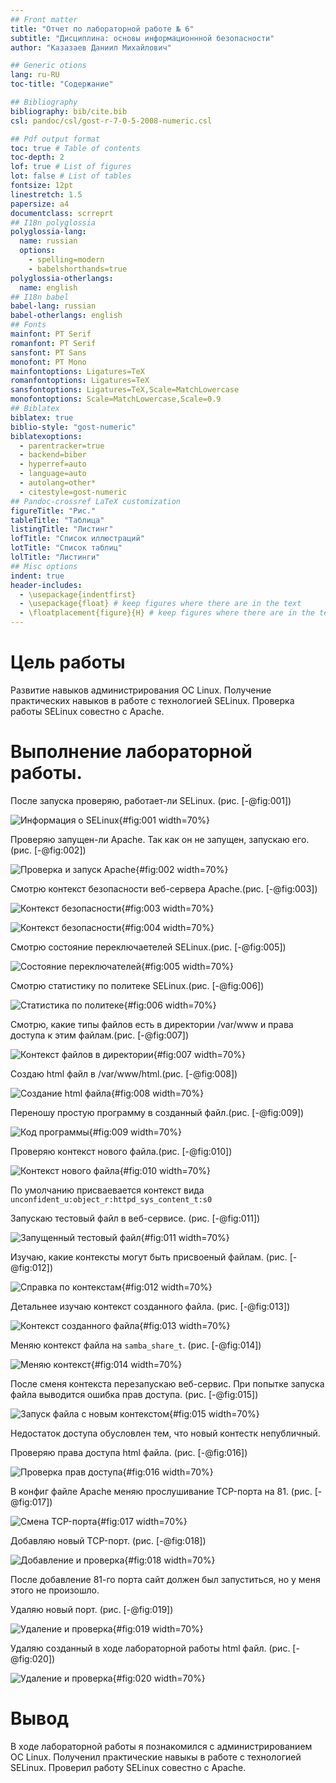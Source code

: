 ```yaml
---
## Front matter
title: "Отчет по лабораторной работе № 6"
subtitle: "Дисциплина: основы информационнной безопасности"
author: "Казазаев Даниил Михайлович"

## Generic otions
lang: ru-RU
toc-title: "Содержание"

## Bibliography
bibliography: bib/cite.bib
csl: pandoc/csl/gost-r-7-0-5-2008-numeric.csl

## Pdf output format
toc: true # Table of contents
toc-depth: 2
lof: true # List of figures
lot: false # List of tables
fontsize: 12pt
linestretch: 1.5
papersize: a4
documentclass: scrreprt
## I18n polyglossia
polyglossia-lang:
  name: russian
  options:
	- spelling=modern
	- babelshorthands=true
polyglossia-otherlangs:
  name: english
## I18n babel
babel-lang: russian
babel-otherlangs: english
## Fonts
mainfont: PT Serif
romanfont: PT Serif
sansfont: PT Sans
monofont: PT Mono
mainfontoptions: Ligatures=TeX
romanfontoptions: Ligatures=TeX
sansfontoptions: Ligatures=TeX,Scale=MatchLowercase
monofontoptions: Scale=MatchLowercase,Scale=0.9
## Biblatex
biblatex: true
biblio-style: "gost-numeric"
biblatexoptions:
  - parentracker=true
  - backend=biber
  - hyperref=auto
  - language=auto
  - autolang=other*
  - citestyle=gost-numeric
## Pandoc-crossref LaTeX customization
figureTitle: "Рис."
tableTitle: "Таблица"
listingTitle: "Листинг"
lofTitle: "Список иллюстраций"
lotTitle: "Список таблиц"
lolTitle: "Листинги"
## Misc options
indent: true
header-includes:
  - \usepackage{indentfirst}
  - \usepackage{float} # keep figures where there are in the text
  - \floatplacement{figure}{H} # keep figures where there are in the text
---
```


# Цель работы

Развитие навыков администрирования ОС Linux. Получение практических навыков в работе с технологией SELinux. Проверка работы SELinux совестно с Apache.

# Выполнение лабораторной работы.

После запуска проверяю, работает-ли SELinux. (рис. [-@fig:001])

![Информация о SELinux](image/1.png){#fig:001 width=70%}

Проверяю запущен-ли Apache. Так как он не запущен, запускаю его. (рис. [-@fig:002])

![Проверка и запуск Apache](image/2.png){#fig:002 width=70%}

Смотрю контекст безопасности веб-сервера Apache.(рис. [-@fig:003])

![Контекст безопасности](image/3.png){#fig:003 width=70%}

![Контекст безопасности](image/4.png){#fig:004 width=70%}

Смотрю состояние переключаетелей SELinux.(рис. [-@fig:005])

![Состояние переключателей](image/5.png){#fig:005 width=70%}

Смотрю статистику по политеке SELinux.(рис. [-@fig:006])

![Статистика по политеке](image/6.png){#fig:006 width=70%}

Смотрю, какие типы файлов есть в директории /var/www и права доступа к этим файлам.(рис. [-@fig:007])

![Контекст файлов в директории](image/7.png){#fig:007 width=70%}

Создаю html файл в /var/www/html.(рис. [-@fig:008])

![Создание html файла](image/8.png){#fig:008 width=70%}

Переношу простую программу в созданный файл.(рис. [-@fig:009])

![Код программы](image/9.png){#fig:009 width=70%}

Проверяю контекст нового файла.(рис. [-@fig:010])

![Контекст нового файла](image/10.png){#fig:010 width=70%}

По умолчанию присваевается контекст вида ```unconfident_u:object_r:httpd_sys_content_t:s0```

Запускаю тестовый файл в веб-сервисе. (рис. [-@fig:011])

![Запущенный тестовый файл](image/11.png){#fig:011 width=70%}

Изучаю, какие контексты могут быть присвоеный файлам. (рис. [-@fig:012])

![Справка по контекстам](image/12.png){#fig:012 width=70%}

Детальнее изучаю контекст созданного файла. (рис. [-@fig:013])

![Контекст созданного файла](image/13.png){#fig:013 width=70%}

Меняю контекст файла на ```samba_share_t```. (рис. [-@fig:014])

![Меняю контекст](image/14.png){#fig:014 width=70%}

После сменя контекста перезапускаю веб-сервис. При попытке запуска файла выводится ошибка прав доступа. (рис. [-@fig:015])

![Запуск файла с новым контекстом](image/15.png){#fig:015 width=70%}

Недостаток доступа обусловлен тем, что новый контестк непубличный.

Проверяю права доступа html файла. (рис. [-@fig:016])

![Проверка прав доступа](image/16.png){#fig:016 width=70%}

В конфиг файле Apache меняю прослушивание TCP-порта на 81. (рис. [-@fig:017])

![Смена TCP-порта](image/17.png){#fig:017 width=70%}

Добавляю новый TCP-порт. (рис. [-@fig:018])

![Добавление и проверка](image/18.png){#fig:018 width=70%}

После добавление 81-го порта сайт должен был запуститься, но у меня этого не произошло.

Удаляю новый порт. (рис. [-@fig:019])

![Удаление и проверка](image/19.png){#fig:019 width=70%}

Удаляю созданный в ходе лабораторной работы html файл. (рис. [-@fig:020])

![Удаление и проверка](image/20.png){#fig:020 width=70%}

# Вывод

В ходе лабораторной работы я познакомился с администрированием ОС Linux. Полученил практические навыкы в работе с технологией SELinux. Проверил работу SELinux совестно с Apache.
